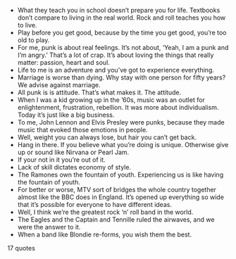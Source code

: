  - What they teach you in school doesn’t prepare you for life. Textbooks don’t compare to living in the real world. Rock and roll teaches you how to live.
 - Play before you get good, because by the time you get good, you’re too old to play.
 - For me, punk is about real feelings. It’s not about, ‘Yeah, I am a punk and I’m angry.’ That’s a lot of crap. It’s about loving the things that really matter: passion, heart and soul.
 - Life to me is an adventure and you’ve got to experience everything.
 - Marriage is worse than dying. Why stay with one person for fifty years? We advise against marriage.
 - All punk is is attitude. That’s what makes it. The attitude.
 - When I was a kid growing up in the ’60s, music was an outlet for enlightenment, frustration, rebellion. It was more about individualism. Today it’s just like a big business.
 - To me, John Lennon and Elvis Presley were punks, because they made music that evoked those emotions in people.
 - Well, weight you can always lose, but hair you can’t get back.
 - Hang in there. If you believe what you’re doing is unique. Otherwise give up or sound like Nirvana or Pearl Jam.
 - If your not in it you’re out of it.
 - Lack of skill dictates economy of style.
 - The Ramones own the fountain of youth. Experiencing us is like having the fountain of youth.
 - For better or worse, MTV sort of bridges the whole country together almost like the BBC does in England. It’s opened up everything so wide that it’s possible for everyone to have different ideas.
 - Well, I think we’re the greatest rock ‘n’ roll band in the world.
 - The Eagles and the Captain and Tennille ruled the airwaves, and we were the answer to it.
 - When a band like Blondie re-forms, you wish them the best.

17 quotes